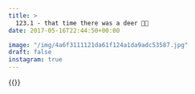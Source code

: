 ```yaml
---
title: >
  123.1 - that time there was a deer 🦌🌳
date: 2017-05-16T22:44:50+00:00

image: "/img/4a6f3111121da61f124a1da9adc53587.jpg"
draft: false
instagram: true
---
```


{{<photo src="/img/4a6f3111121da61f124a1da9adc53587.jpg">}}
